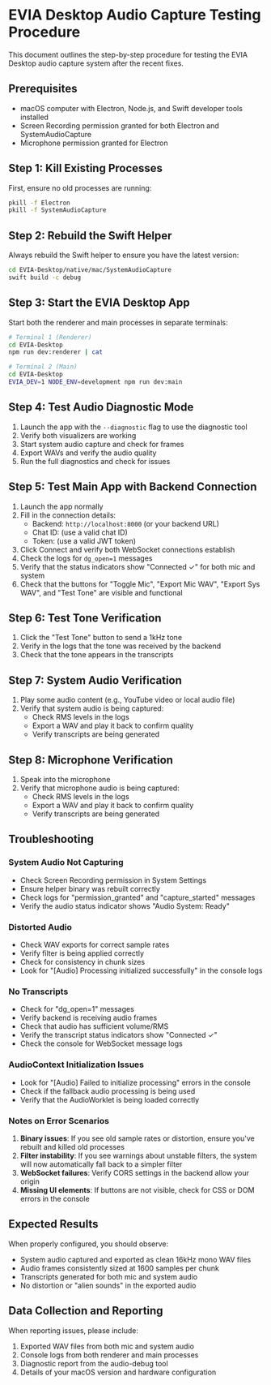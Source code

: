 # EVIA Desktop Audio Capture Testing Procedure

This document outlines the step-by-step procedure for testing the EVIA Desktop audio capture system after the recent fixes.

## Prerequisites

- macOS computer with Electron, Node.js, and Swift developer tools installed
- Screen Recording permission granted for both Electron and SystemAudioCapture
- Microphone permission granted for Electron

## Step 1: Kill Existing Processes

First, ensure no old processes are running:

```bash
pkill -f Electron
pkill -f SystemAudioCapture
```

## Step 2: Rebuild the Swift Helper

Always rebuild the Swift helper to ensure you have the latest version:

```bash
cd EVIA-Desktop/native/mac/SystemAudioCapture
swift build -c debug
```

## Step 3: Start the EVIA Desktop App

Start both the renderer and main processes in separate terminals:

```bash
# Terminal 1 (Renderer)
cd EVIA-Desktop
npm run dev:renderer | cat

# Terminal 2 (Main)
cd EVIA-Desktop
EVIA_DEV=1 NODE_ENV=development npm run dev:main
```

## Step 4: Test Audio Diagnostic Mode

1. Launch the app with the `--diagnostic` flag to use the diagnostic tool
2. Verify both visualizers are working
3. Start system audio capture and check for frames
4. Export WAVs and verify the audio quality
5. Run the full diagnostics and check for issues

## Step 5: Test Main App with Backend Connection

1. Launch the app normally
2. Fill in the connection details:
   - Backend: `http://localhost:8000` (or your backend URL)
   - Chat ID: (use a valid chat ID)
   - Token: (use a valid JWT token)
3. Click Connect and verify both WebSocket connections establish
4. Check the logs for `dg_open=1` messages
5. Verify that the status indicators show "Connected ✓" for both mic and system
6. Check that the buttons for "Toggle Mic", "Export Mic WAV", "Export Sys WAV", and "Test Tone" are visible and functional

## Step 6: Test Tone Verification

1. Click the "Test Tone" button to send a 1kHz tone
2. Verify in the logs that the tone was received by the backend
3. Check that the tone appears in the transcripts

## Step 7: System Audio Verification

1. Play some audio content (e.g., YouTube video or local audio file)
2. Verify that system audio is being captured:
   - Check RMS levels in the logs
   - Export a WAV and play it back to confirm quality
   - Verify transcripts are being generated

## Step 8: Microphone Verification

1. Speak into the microphone
2. Verify that microphone audio is being captured:
   - Check RMS levels in the logs
   - Export a WAV and play it back to confirm quality
   - Verify transcripts are being generated

## Troubleshooting

### System Audio Not Capturing
- Check Screen Recording permission in System Settings
- Ensure helper binary was rebuilt correctly
- Check logs for "permission_granted" and "capture_started" messages
- Verify the audio status indicator shows "Audio System: Ready"

### Distorted Audio
- Check WAV exports for correct sample rates
- Verify filter is being applied correctly
- Check for consistency in chunk sizes
- Look for "[Audio] Processing initialized successfully" in the console logs

### No Transcripts
- Check for "dg_open=1" messages
- Verify backend is receiving audio frames
- Check that audio has sufficient volume/RMS
- Verify the transcript status indicators show "Connected ✓"
- Check the console for WebSocket message logs

### AudioContext Initialization Issues
- Look for "[Audio] Failed to initialize processing" errors in the console
- Check if the fallback audio processing is being used
- Verify that the AudioWorklet is being loaded correctly

### Notes on Error Scenarios

1. **Binary issues**: If you see old sample rates or distortion, ensure you've rebuilt and killed old processes
2. **Filter instability**: If you see warnings about unstable filters, the system will now automatically fall back to a simpler filter
3. **WebSocket failures**: Verify CORS settings in the backend allow your origin
4. **Missing UI elements**: If buttons are not visible, check for CSS or DOM errors in the console

## Expected Results

When properly configured, you should observe:

- System audio captured and exported as clean 16kHz mono WAV files
- Audio frames consistently sized at 1600 samples per chunk
- Transcripts generated for both mic and system audio
- No distortion or "alien sounds" in the exported audio

## Data Collection and Reporting

When reporting issues, please include:

1. Exported WAV files from both mic and system audio
2. Console logs from both renderer and main processes
3. Diagnostic report from the audio-debug tool
4. Details of your macOS version and hardware configuration
